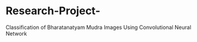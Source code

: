 # Research-Project-
Classification of Bharatanatyam Mudra Images Using Convolutional Neural Network

